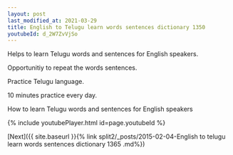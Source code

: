 ```yaml
---
layout: post
last_modified_at: 2021-03-29
title: English to Telugu learn words sentences dictionary 1350 
youtubeId: d_2W7ZvVjSo
---
```

 
 
Helps to learn Telugu words and sentences for English speakers.

Opportunitiy to repeat the words sentences. 

Practice Telugu language. 
 
10 minutes practice every day. 
 
How to learn Telugu words and sentences for English speakers 
 
{% include youtubePlayer.html id=page.youtubeId %}
 
 
[Next]({{ site.baseurl }}{% link  split2/_posts/2015-02-04-English to telugu learn words sentences dictionary 1365 .md%})
 

